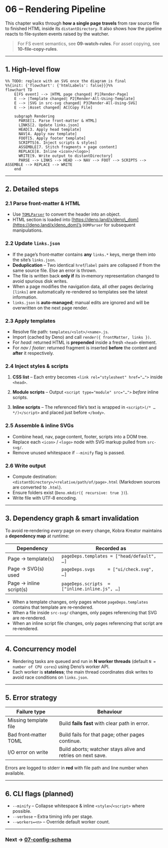 # 06 – Rendering Pipeline

This chapter walks through **how a single page travels** from raw source file to
finished HTML inside its `distantDirectory`. It also shows how the pipeline
reacts to file‑system events raised by the watcher.

> For FS event semantics, see **09-watch-rules**. For asset copying, see
> **10-file-copy-rules**.

---

## 1. High‑level flow

```mermaid
%% TODO: replace with an SVG once the diagram is final
%%{init: {'flowchart': {'htmlLabels': false}}}%%
flowchart TD
    E[FS event] --> |HTML page changed| P1[Render‑Page]
    E --> |Template changed| P2[Render‑All‑Using‑Template]
    E --> |SVG in src-svg changed| P3[Render‑All‑Using‑SVG]
    E --> |Asset changed| AC[Copy File]

    subgraph Rendering
      PARSE[1. Parse front-matter & HTML]
      LINKS[2. Update links.json]
      HEAD[3. Apply head template]
      NAV[4. Apply nav template]
      FOOT[5. Apply footer template]
      SCRIPTS[6. Inject scripts & styles]
      ASSEMBLE[7. Stitch fragments + page content]
      REPLACE[8. Inline <icon>/<logo>]
      WRITE[9. Write output to distantDirectory]
      PARSE --> LINKS --> HEAD --> NAV --> FOOT --> SCRIPTS --> ASSEMBLE --> REPLACE --> WRITE
    end
```

---

## 2. Detailed steps

### 2.1 Parse front‑matter & HTML

- Use [`TOMLParser`](https://deno.land/std/toml) to convert the header into an
  object.
- HTML section is loaded into
  [https://deno.land/x/deno\_dom](https://deno.land/x/deno_dom)’s `DOMParser`
  for subsequent manipulations.

### 2.2 Update `links.json`

- If the page’s front‑matter contains **any** `links.*` keys, merge them into
  the site’s `links.json`.
- **Deduplication** – Two identical `href`/`label` pairs are collapsed if from
  the same source file. Else an error is thrown.
- The file is written back **only if** its in‑memory representation changed to
  avoid spurious disk writes.
- When a page modifies the navigation data, all other pages declaring
  `[links]` are automatically re-rendered so templates see the latest
  information.
- `links.json` is **auto‑managed**; manual edits are ignored and will be
  overwritten on the next page render.

### 2.3 Apply templates

- Resolve file path: `templates/<slot>/<name>.js`.
- Import (cached by Deno) and call `render({ frontMatter, links })`.
- For _head_: returned HTML is **prepended** inside a fresh `<head>` element.
- For _nav_ / _footer_: returned fragment is inserted **before** the content and
  **after** it respectively.

### 2.4 Inject styles & scripts

1. **CSS list** – Each entry becomes `<link rel="stylesheet" href="…">` inside
   `<head>`.
2. **Module scripts** – Output `<script type="module" src="…">` _before_ inline
   scripts.
3. **Inline scripts** – The referenced file’s text is wrapped in
   `<script>(/* … */)</script>` and placed just before `</body>`.

   <!-- TODO: flag to allow `defer` scripts in head? -->

### 2.5 Assemble & inline SVGs

- Combine head, nav, page content, footer, scripts into a DOM tree.
- Replace each `<icon>` / `<logo>` node with SVG markup pulled from `src-svg/`.
- Remove unused whitespace if `--minify` flag is passed.
  <!-- TODO: implement minify option -->

### 2.6 Write output

- Compute destination: `<distantDirectory>/<relative/path/of/page>.html`
  (Markdown sources are converted to `.html`).
- Ensure folders exist (`Deno.mkdir({ recursive: true })`).
- Write file with UTF‑8 encoding.

---

## 3. Dependency graph & smart invalidation

To avoid re‑rendering _every_ page on every change, Kobra Kreator maintains a
**dependency map** at runtime:

| Dependency              | Recorded as                                   |
| ----------------------- | --------------------------------------------- |
| Page → template(s)      | `pageDeps.templates = ["head/default", …]`    |
| Page → SVG(s) used      | `pageDeps.svgs     = ["ui/check.svg", …]`     |
| Page → inline script(s) | `pageDeps.scripts  = ["inline.inline.js", …]` |

- When a template changes, only pages whose `pageDeps.templates` contains that
  template are re‑rendered.
- When a file inside `src-svg/` changes, only pages referencing that SVG are
  re‑rendered.
- When an inline script file changes, only pages referencing that script are
  re‑rendered.

<!-- TODO: persist dependency map to disk to speed up cold start. -->

---

## 4. Concurrency model

- Rendering tasks are queued and run in **N worker threads** (default
  `N =
  number of CPU cores`) using Deno’s worker API.
- Each worker is **stateless**; the main thread coordinates disk writes to avoid
  race conditions on `links.json`.

<!-- TODO: benchmark worker spawn cost vs. simple async pool. -->

---

## 5. Error strategy

| Failure type          | Behaviour                                                                                 |
| --------------------- | ----------------------------------------------------------------------------------------- |
| Missing template file | Build **fails fast** with clear path in error.                                            |
| Bad front‑matter TOML | Build fails for that page; other pages continue. <!-- TODO: confirm continue vs stop. --> |
| I/O error on write    | Build aborts; watcher stays alive and retries on next save.                               |

Errors are logged to stderr in **red** with file path and line number when
available.

---

## 6. CLI flags (planned)

- `--minify` – Collapse whitespace & inline `<style>`/`<script>` where possible.
- `--verbose` – Extra timing info per stage.
- `--workers=<n>` – Override default worker count.

<!-- TODO: update once the CLI is implemented in `main.js`. -->

---

### Next → [07-config-schema](07-config-schema.md)
